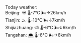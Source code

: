 Today weather:  
Beijing: ☀️   🌡️-7°C 🌬️→26km/h  
Tianjin: 🌫  🌡️-10°C 🌬️↓7km/h  
Shijiazhuang: ⛅️  🌡️-6°C 🌬️↓6km/h  
Tangshan: 🌨  🌡️-6°C 🌬️→6km/h  
